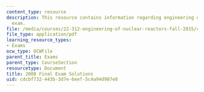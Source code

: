 ```yaml
---
content_type: resource
description: This resource contains information regarding engineering of nuclear reactors
  exam.
file: /media/courses/22-312-engineering-of-nuclear-reactors-fall-2015/cdcbf732443b3d7e6eef5c4a94d987e0_MIT22_312F15_final_2008Sol.pdf
file_type: application/pdf
learning_resource_types:
- Exams
ocw_type: OCWFile
parent_title: Exams
parent_type: CourseSection
resourcetype: Document
title: 2008 Final Exam Solutions
uid: cdcbf732-443b-3d7e-6eef-5c4a94d987e0
---
```


